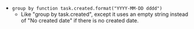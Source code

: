 <!-- placeholder to force blank line before included text -->

- ``group by function task.created.format("YYYY-MM-DD dddd")``
    - Like "group by task.created", except it uses an empty string instead of "No created date" if there is no created date.


<!-- placeholder to force blank line after included text -->
